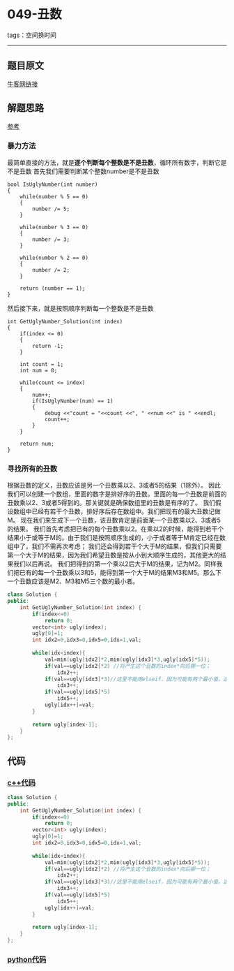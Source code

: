 # 049-丑数

tags：空间换时间

---

## 题目原文

[牛客网链接]()



## 解题思路

[参考]([https://github.com/gatieme/CodingInterviews/tree/master/034-%E4%B8%91%E6%95%B0](https://github.com/gatieme/CodingInterviews/tree/master/034-丑数))

### 暴力方法

最简单直接的方法，就是**逐个判断每个整数是不是丑数**，循环所有数字，判断它是不是丑数 首先我们需要判断某个整数number是不是丑数

```
bool IsUglyNumber(int number)
{
    while(number % 5 == 0)
    {
        number /= 5;
    }

    while(number % 3 == 0)
    {
        number /= 3;
    }

    while(number % 2 == 0)
    {
        number /= 2;
    }

    return (number == 1);
}
```

然后接下来，就是按照顺序判断每一个整数是不是丑数

```
int GetUglyNumber_Solution(int index)
{
    if(index <= 0)
    {
        return -1;
    }

    int count = 1;
    int num = 0;

    while(count <= index)
    {
        num++;
        if(IsUglyNumber(num) == 1)
        {
            debug <<"count = "<<count <<", " <<num <<" is " <<endl;
            count++;
        }
    }

    return num;
}
```

### 寻找所有的丑数

根据丑数的定义，丑数应该是另一个丑数乘以2、3或者5的结果（1除外）。 因此我们可以创建一个数组，里面的数字是排好序的丑数。里面的每一个丑数是前面的丑数乘以2、3或者5得到的。那关键就是确保数组里的丑数是有序的了。 我们假设数组中已经有若干个丑数，排好序后存在数组中。我们把现有的最大丑数记做M。 现在我们来生成下一个丑数，该丑数肯定是前面某一个丑数乘以2、3或者5的结果。 我们首先考虑把已有的每个丑数乘以2。在乘以2的时候，能得到若干个结果小于或等于M的。由于我们是按照顺序生成的，小于或者等于M肯定已经在数组中了，我们不需再次考虑； 我们还会得到若干个大于M的结果，但我们只需要第一个大于M的结果，因为我们希望丑数是按从小到大顺序生成的，其他更大的结果我们以后再说。 我们把得到的第一个乘以2后大于M的结果，记为M2。同样我们把已有的每一个丑数乘以3和5，能得到第一个大于M的结果M3和M5。那么下一个丑数应该是M2、M3和M5三个数的最小者。

```c++
class Solution {
public:
    int GetUglyNumber_Solution(int index) {
        if(index<=0)
            return 0;
        vector<int> ugly(index);
        ugly[0]=1;
        int idx2=0,idx3=0,idx5=0,idx=1,val;
        
        while(idx<index){
            val=min(ugly[idx2]*2,min(ugly[idx3]*3,ugly[idx5]*5));
            if(val==ugly[idx2]*2) //将产生这个丑数的index*向后挪一位；
                idx2++;
            if(val==ugly[idx3]*3)//这里不能用elseif，因为可能有两个最小值，这时都要挪动；
                idx3++;
            if(val==ugly[idx5]*5)
                idx5++;
            ugly[idx++]=val;
        }
        
        return ugly[index-1];
    }
};
```



## 代码

### [c++代码](./src/cpp/049-丑数.cpp)

```c++
class Solution {
public:
    int GetUglyNumber_Solution(int index) {
        if(index<=0)
            return 0;
        vector<int> ugly(index);
        ugly[0]=1;
        int idx2=0,idx3=0,idx5=0,idx=1,val;
        
        while(idx<index){
            val=min(ugly[idx2]*2,min(ugly[idx3]*3,ugly[idx5]*5));
            if(val==ugly[idx2]*2) //将产生这个丑数的index*向后挪一位；
                idx2++;
            if(val==ugly[idx3]*3)//这里不能用elseif，因为可能有两个最小值，这时都要挪动；
                idx3++;
            if(val==ugly[idx5]*5)
                idx5++;
            ugly[idx++]=val;
        }
        
        return ugly[index-1];
    }
};
```

### [python代码](./src/python/049-丑数.py)

```python

```
